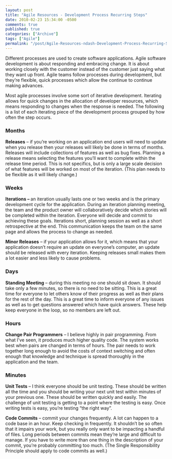 ```yaml
---
layout: post
title: "Agile Resources - Development Process Recurring Steps"
date: 2010-02-23 15:34:00 -0500
comments: true
published: true
categories: ["Archive"]
tags: ["Agile"]
permalink: "/post/Agile-Resources-ndash-Development-Process-Recurring-Steps/"
---
```


<p>Different processes are used to create software applications. Agile software development is about responding and embracing change. It is about working closely with the customer instead of the customer just saying what they want up front. Agile teams follow processes during development, but they&rsquo;re flexible, quick processes which allow the continue to continue making advances.</p>
<p>Most agile processes involve some sort of iterative development. Iterating allows for quick changes in the allocation of developer resources, which means responding to changes when the response is needed. The following is a list of each iterating piece of the development process grouped by how often the step occurs.</p>
<h3>Months</h3>
<p><strong>Releases</strong> &ndash; if you&rsquo;re working on an application end users will need to update when you release then your releases will likely be done in terms of months. Releases will include collections of features as well as bug fixes. Planning a release means selecting the features you&rsquo;ll want to complete within the release time period. This is not specifics, but is only a large scale decision of what features will be worked on most of the iteration. (This plan needs to be flexible as it will likely change.)</p>
<h3>Weeks</h3>
<p><strong>Iterations &ndash; </strong>an iteration usually lasts one or two weeks and is the primary development cycle for the application. During an iteration planning meeting, the team and the product owner will collaboratively decide which stories will be completed within the iteration. Everyone will decide and commit to achieving these goals. Iterations short, planning session as well as a short retrospective at the end. This communication keeps the team on the same page and allows the process to change as needed.</p>
<p><strong>Minor Releases</strong> &ndash; if your application allows for it, which means that your application doesn&rsquo;t require an update on everyone&rsquo;s computer, an update should be released with every iteration. Keeping releases small makes them a lot easier and less likely to cause problems.</p>
<h3>Days</h3>
<p><strong>Standing Meeting</strong> &ndash; during this meeting no one should sit down. It should take only a few minutes, so there is no need to be sitting. This is a great time for everyone to let others know of their progress as well as their plans for the rest of the day. This is a great time to inform everyone of any issues as well as to get questions answered which have quick answers. These help keep everyone in the loop, so no members are left out.</p>
<h3>Hours</h3>
<p><strong>Change Pair Programmers</strong> &ndash; I believe highly in pair programming. From what I&rsquo;ve seen, it produces much higher quality code. The system works best when pairs are changed in terms of hours. The pair needs to work together long enough to avoid the costs of context switching and often enough that knowledge and technique is spread thoroughly in the application and the team.</p>
<h3>Minutes</h3>
<p><strong>Unit Tests</strong> &ndash; I think everyone should be unit testing. These should be written all the time and you should be writing your next unit test within minutes of your previous one. These should be written quickly and easily. The challenge of unit testing is getting to a point where the testing is easy. Once writing tests is easy, you&rsquo;re testing &ldquo;the right way&rdquo;.</p>
<p><strong>Code Commits</strong> &ndash; commit your changes frequently. A lot can happen to a code base in an hour. Keep checking in frequently. It shouldn&rsquo;t be so often that it impairs your work, but you really only want to be impacting a handful of files. Long periods between commits mean they&rsquo;re large and difficult to manage. If you have to write more than one thing in the description of your commit, you&rsquo;re probably committing too much. (The Single Responsibility Principle should apply to code commits as well.)</p>
